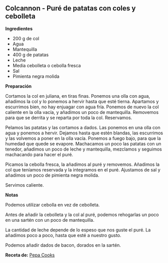 ## Colcannon - Puré de patatas con coles y cebolleta

**Ingredientes**

- 200 g de col
- Agua
- Mantequilla
- 400 g de patatas
- Leche
- Media cebolleta o cebolla fresca
- Sal
- Pimienta negra molida

**Preparación**

Cortamos la col en juliana, en tiras finas. Ponemos una olla con agua, añadimos la col y lo ponemos a hervir hasta que esté tierna. Apartamos y escurrimos bien, no hay enjuagar con agua fría. Ponemos de nuevo la col caliente en la olla vacía, y añadimos un poco de mantequilla. Removemos para que se derrita y se reparta por toda la col. Reservamos.

Pelamos las patatas y las cortamos a dados. Las ponemos en una olla con agua y ponemos a hervir. Dejamos hasta que estén blandas, las escurrimos y las volvemos a poner en la olla vacía. Ponemos a fuego bajo, para que la humedad que quede se evapore. Machacamos un poco las patatas con un tenedor, añadimos un poco de leche y mantequilla, mezclamos y seguimos machacando para hacer el puré. 

Picamos la cebolla fresca, la añadimos al puré y removemos. Añadimos la col que teníamos reservada y la integramos en el puré. Ajustamos de sal y añadimos un poco de pimienta negra molida.

Servimos caliente. 

**Notas**

Podemos utilizar cebolla en vez de cebolleta.

Antes de añadir la cebolleta y la col al puré, podemos rehogarlas un poco en una sartén con un poco de mantequilla.

La cantidad de leche depende de lo espeso que nos guste el puré. La añadimos poco a poco, hasta que esté a nuestro gusto. 

Podemos añadir dados de bacon, dorados en la sartén.

**Receta de:** [Pepa Cooks](http://pepacooks.com/colcannon-pure-de-patata-con-col-y-cebolleta/)